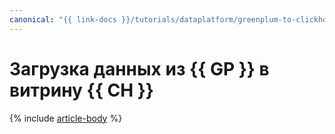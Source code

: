 ```yaml
---
canonical: "{{ link-docs }}/tutorials/dataplatform/greenplum-to-clickhouse"
---
```


# Загрузка данных из {{ GP }} в витрину {{ CH }}

{% include [article-body](../../_tutorials/greenplum-to-clickhouse.md) %}
